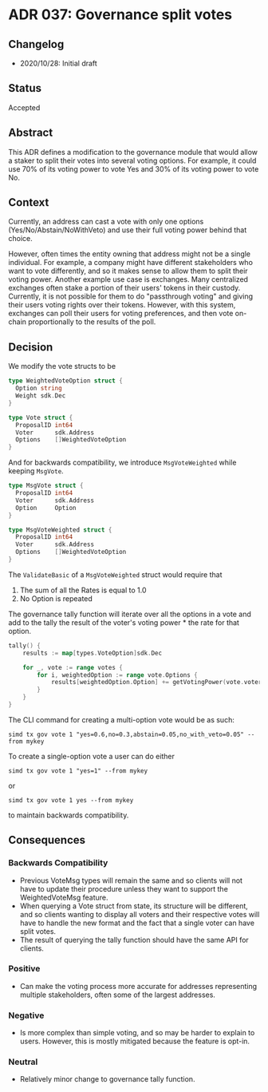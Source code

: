 # ADR 037: Governance split votes

## Changelog

* 2020/10/28: Initial draft

## Status

Accepted

## Abstract

This ADR defines a modification to the governance module that would allow a staker to split their votes into several voting options. For example, it could use 70% of its voting power to vote Yes and 30% of its voting power to vote No.

## Context

Currently, an address can cast a vote with only one options (Yes/No/Abstain/NoWithVeto) and use their full voting power behind that choice.

However, often times the entity owning that address might not be a single individual.  For example, a company might have different stakeholders who want to vote differently, and so it makes sense to allow them to split their voting power.  Another example use case is exchanges.  Many centralized exchanges often stake a portion of their users' tokens in their custody.  Currently, it is not possible for them to do "passthrough voting" and giving their users voting rights over their tokens.  However, with this system, exchanges can poll their users for voting preferences, and then vote on-chain proportionally to the results of the poll.

## Decision

We modify the vote structs to be

```go
type WeightedVoteOption struct {
  Option string
  Weight sdk.Dec
}

type Vote struct {
  ProposalID int64
  Voter      sdk.Address
  Options    []WeightedVoteOption
}
```

And for backwards compatibility, we introduce `MsgVoteWeighted` while keeping `MsgVote`.

```go
type MsgVote struct {
  ProposalID int64
  Voter      sdk.Address
  Option     Option
}

type MsgVoteWeighted struct {
  ProposalID int64
  Voter      sdk.Address
  Options    []WeightedVoteOption
}
```

The `ValidateBasic` of a `MsgVoteWeighted` struct would require that

1. The sum of all the Rates is equal to 1.0
2. No Option is repeated

The governance tally function will iterate over all the options in a vote and add to the tally the result of the voter's voting power * the rate for that option.

```go
tally() {
    results := map[types.VoteOption]sdk.Dec

    for _, vote := range votes {
        for i, weightedOption := range vote.Options {
            results[weightedOption.Option] += getVotingPower(vote.voter) * weightedOption.Weight
        }
    }
}
```

The CLI command for creating a multi-option vote would be as such:

```shell
simd tx gov vote 1 "yes=0.6,no=0.3,abstain=0.05,no_with_veto=0.05" --from mykey
```

To create a single-option vote a user can do either

```shell
simd tx gov vote 1 "yes=1" --from mykey
```

or

```shell
simd tx gov vote 1 yes --from mykey
```

to maintain backwards compatibility.

## Consequences

### Backwards Compatibility

* Previous VoteMsg types will remain the same and so clients will not have to update their procedure unless they want to support the WeightedVoteMsg feature.
* When querying a Vote struct from state, its structure will be different, and so clients wanting to display all voters and their respective votes will have to handle the new format and the fact that a single voter can have split votes.
* The result of querying the tally function should have the same API for clients.

### Positive

* Can make the voting process more accurate for addresses representing multiple stakeholders, often some of the largest addresses.

### Negative

* Is more complex than simple voting, and so may be harder to explain to users.  However, this is mostly mitigated because the feature is opt-in.

### Neutral

* Relatively minor change to governance tally function.
